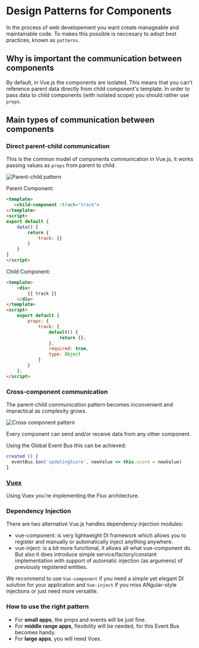 # Design Patterns for Components

In the process of web developement you want create manageable and maintainable code. To makes this possible is neccesary to adopt best practices, known as `patterns`.

## Why is important the communication between components

By default, in Vue.js the components are isolated. This means that you can't reference parent data directly from child component's template. In order to pass data to child components (with isolated scope) you should rather use `props`.

## Main types of communication between components

### Direct parent-child communication

This is the common model of components communication in Vue.js, it works passing values as `props` from parent to child.

<img src="https://cms-assets.tutsplus.com/uploads/users/2028/posts/32354/image/vueccparentchild.png" alt="Parent-child pattern">

Parent Component:

```html
<template>
   <child-component :track="track">
</template>
<script>
export default {
	data() {
		return {
			track: {}
		}
	}
}
</script>
```

Child Component:

```html
<template>
	<div>
		{{ track }}
	</div>
</template>
<script>
	export default {
		props: {
			track: {
				default() {
					return {};
				},
				required: true,
				type: Object
			}
		}
	};
</script>
```

### Cross-component communication

The parent-child communication pattern becomes inconvenient and impractical as complexity grows.

<img src="https://cms-assets.tutsplus.com/uploads/users/2028/posts/32354/image/vuecccross.png" alt="Cross component pattern">

Every component can send and/or receive data from any other component.

Using the Global Event Bus this can be achieved:

```js
created () {
  eventBus.$on('updatingScore', newValue => this.score = newValue)
}
```

### [Vuex](/stores/vuex/vuex/)

Using Vuex you're implementing the Flux architecture.

### Dependency Injection

There are two alternative Vue.js handles dependency injection modules:

- vue-component: is very lightweight DI framework which allows you to register and manually or automatically inject anything anywhere.
- vue-inject: is a bit more functional, it allows all what vue-component do. But also it does introduce simple service/factory/constant implementation with support of automatic injection (as argumens) of previously registered entities.

We recommend to use `Vue-component` if you need a simple yet elegant DI solution for your application and `Vue-inject` if you miss ANgular-style injections or just need more versatile.

### How to use the right pattern

- For **small apps**, the props and events will be just fine.
- For **middle range apps**, flexibility will be needed, for this Event Bus becomes handy.
- For **large apps**, you will need Vuex.
